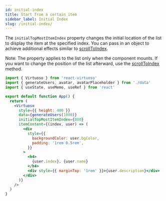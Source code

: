 ```yaml
---
id: initial-index
title: Start from a certain item
sidebar_label: Initial Index
slug: /initial-index/
---
```


The `initialTopMostItemIndex` property changes the initial location of the list to display the item at the specified index. You can pass in an object to achieve additional effects similar to [scrollToIndex](/scroll-to-index/).

Note: The property applies to the list only when the component mounts.
If you want to change the position of the list afterward, use the [scrollToIndex](/scroll-to-index/) method.

```jsx live include-data
import { Virtuoso } from 'react-virtuoso'
import { generateUsers, avatar, avatarPlaceholder } from './data'
import { useState, useMemo, useRef } from 'react'

export default function App() {
  return (
    <Virtuoso
      style={{ height: 400 }}
      data={generateUsers(1000)}
      initialTopMostItemIndex={800}
      itemContent={(index, user) => (
        <div
          style={{
            backgroundColor: user.bgColor,
            padding: '1rem 0.5rem',
          }}
        >
          <h4>
            {user.index}. {user.name}
          </h4>
          <div style={{ marginTop: '1rem' }}>{user.description}</div>
        </div>
      )}
    />
  )
}
```
